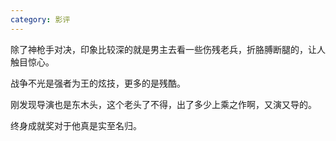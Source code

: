 ```yaml
---
category: 影评
---
```

除了神枪手对决，印象比较深的就是男主去看一些伤残老兵，折胳膊断腿的，让人触目惊心。

战争不光是强者为王的炫技，更多的是残酷。

刚发现导演也是东木头，这个老头了不得，出了多少上乘之作啊，又演又导的。

终身成就奖对于他真是实至名归。
